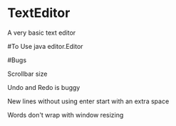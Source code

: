 # TextEditor
A very basic text editor

#To Use
java editor.Editor <Insert file name>

#Bugs

Scrollbar size

Undo and Redo is buggy

New lines without using enter start with an extra space

Words don't wrap with window resizing

